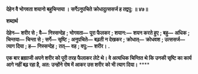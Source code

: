 **देहेन वै भोगवता शयानो बहुचिन्तया ।** **सर्गेऽनुपचिते क्रोधादुत्ससर्ज ह तद्वपु: ॥ ४७॥** 

**शब्दार्थ** 

**देहेन—** **शरीर से** **; वै—** **निस्सन्देह** **; भोगवता—** **पूरा फैलकर** **; शयान:—** **शयन करते हुए** **; बहु—** **अधिक** **; चिन्तया—** **चिन्ता से** **; सर्गे—** **सृष्टि** **; अनुपचिते—** **बढ़ती न देखकर** **; क्रोधात्—** **क्रोधवश** **; उत्ससर्ज—** **त्याग दिया** **; ह—** **निस्सन्देह** **;** **तत्—** **वह** **; वपु:—** **शरीर।** **.** 

**एक बार ब्रह्माजी अपने शरीर को पूरी तरह फैलाकर लेटे थे। वे अत्यधिक चिन्तित** **थे कि उनकी सृष्टि का कार्य आगे नहीं बढ़ रहा है, अत: उन्होंने रोष में आकर उस शरीर** **को भी त्याग दिया।** **** 